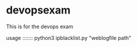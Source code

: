 # devopsexam
This is for the devops exam  

usage :::::::  python3  ipblacklist.py  "weblogfile path"
